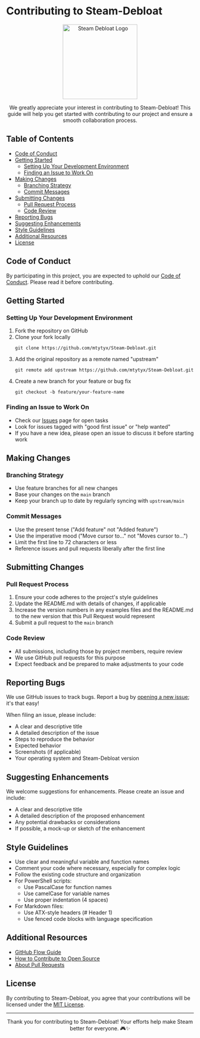 # Contributing to Steam-Debloat

<p align="center">
  <img src="https://raw.githubusercontent.com/mtytyx/Steam-Debloat/main/assets/logo.png" alt="Steam Debloat Logo" width="200"/>
</p>

<p align="center">
  We greatly appreciate your interest in contributing to Steam-Debloat! This guide will help you get started with contributing to our project and ensure a smooth collaboration process.
</p>

## Table of Contents

- [Code of Conduct](#code-of-conduct)
- [Getting Started](#getting-started)
  - [Setting Up Your Development Environment](#setting-up-your-development-environment)
  - [Finding an Issue to Work On](#finding-an-issue-to-work-on)
- [Making Changes](#making-changes)
  - [Branching Strategy](#branching-strategy)
  - [Commit Messages](#commit-messages)
- [Submitting Changes](#submitting-changes)
  - [Pull Request Process](#pull-request-process)
  - [Code Review](#code-review)
- [Reporting Bugs](#reporting-bugs)
- [Suggesting Enhancements](#suggesting-enhancements)
- [Style Guidelines](#style-guidelines)
- [Additional Resources](#additional-resources)
- [License](#license)

## Code of Conduct

By participating in this project, you are expected to uphold our [Code of Conduct](CODE_OF_CONDUCT.md). Please read it before contributing.

## Getting Started

### Setting Up Your Development Environment

1. Fork the repository on GitHub
2. Clone your fork locally
   ```
   git clone https://github.com/mtytyx/Steam-Debloat.git
   ```
3. Add the original repository as a remote named "upstream"
   ```
   git remote add upstream https://github.com/mtytyx/Steam-Debloat.git
   ```
4. Create a new branch for your feature or bug fix
   ```
   git checkout -b feature/your-feature-name
   ```

### Finding an Issue to Work On

- Check our [Issues](https://github.com/mtytyx/Steam-Debloat/issues) page for open tasks
- Look for issues tagged with "good first issue" or "help wanted"
- If you have a new idea, please open an issue to discuss it before starting work

## Making Changes

### Branching Strategy

- Use feature branches for all new changes
- Base your changes on the `main` branch
- Keep your branch up to date by regularly syncing with `upstream/main`

### Commit Messages

- Use the present tense ("Add feature" not "Added feature")
- Use the imperative mood ("Move cursor to..." not "Moves cursor to...")
- Limit the first line to 72 characters or less
- Reference issues and pull requests liberally after the first line

## Submitting Changes

### Pull Request Process

1. Ensure your code adheres to the project's style guidelines
2. Update the README.md with details of changes, if applicable
3. Increase the version numbers in any examples files and the README.md to the new version that this Pull Request would represent
4. Submit a pull request to the `main` branch

### Code Review

- All submissions, including those by project members, require review
- We use GitHub pull requests for this purpose
- Expect feedback and be prepared to make adjustments to your code

## Reporting Bugs

We use GitHub issues to track bugs. Report a bug by [opening a new issue](https://github.com/mtytyx/Steam-Debloat/issues/new); it's that easy!

When filing an issue, please include:

- A clear and descriptive title
- A detailed description of the issue
- Steps to reproduce the behavior
- Expected behavior
- Screenshots (if applicable)
- Your operating system and Steam-Debloat version

## Suggesting Enhancements

We welcome suggestions for enhancements. Please create an issue and include:

- A clear and descriptive title
- A detailed description of the proposed enhancement
- Any potential drawbacks or considerations
- If possible, a mock-up or sketch of the enhancement

## Style Guidelines

- Use clear and meaningful variable and function names
- Comment your code where necessary, especially for complex logic
- Follow the existing code structure and organization
- For PowerShell scripts:
  - Use PascalCase for function names
  - Use camelCase for variable names
  - Use proper indentation (4 spaces)
- For Markdown files:
  - Use ATX-style headers (# Header 1)
  - Use fenced code blocks with language specification

## Additional Resources

- [GitHub Flow Guide](https://guides.github.com/introduction/flow/)
- [How to Contribute to Open Source](https://opensource.guide/how-to-contribute/)
- [About Pull Requests](https://help.github.com/articles/about-pull-requests/)

## License

By contributing to Steam-Debloat, you agree that your contributions will be licensed under the [MIT License](LICENSE).

---

<p align="center">
  Thank you for contributing to Steam-Debloat! Your efforts help make Steam better for everyone. 🎮✨
</p>
